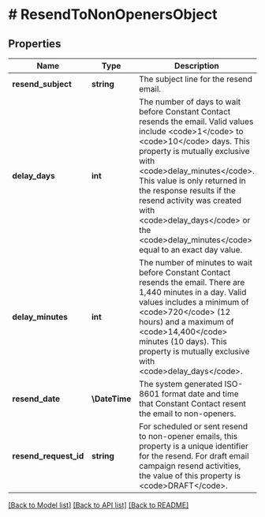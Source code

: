 # # ResendToNonOpenersObject

## Properties

Name | Type | Description | Notes
------------ | ------------- | ------------- | -------------
**resend_subject** | **string** | The subject line for the resend email. | [optional]
**delay_days** | **int** | The number of days to wait before Constant Contact resends the email. Valid values include &lt;code&gt;1&lt;/code&gt; to &lt;code&gt;10&lt;/code&gt; days. This property is mutually exclusive with &lt;code&gt;delay_minutes&lt;/code&gt;. This value is only returned in the response results if the resend activity was created with &lt;code&gt;delay_days&lt;/code&gt; or the &lt;code&gt;delay_minutes&lt;/code&gt; equal to an exact day value. | [optional]
**delay_minutes** | **int** | The number of minutes to wait before Constant Contact resends the email. There are 1,440 minutes in a day. Valid values includes a minimum of &lt;code&gt;720&lt;/code&gt; (12 hours) and a maximum of &lt;code&gt;14,400&lt;/code&gt; minutes (10 days). This property is mutually exclusive with &lt;code&gt;delay_days&lt;/code&gt;. | [optional]
**resend_date** | **\DateTime** | The system generated ISO-8601 format date and time that Constant Contact resent the email to non-openers. | [optional] [readonly]
**resend_request_id** | **string** | For scheduled or sent resend to non-opener emails, this property is a unique identifier for the resend. For draft email campaign resend activities, the value of this property is &lt;code&gt;DRAFT&lt;/code&gt;. | [optional]

[[Back to Model list]](../../README.md#models) [[Back to API list]](../../README.md#endpoints) [[Back to README]](../../README.md)

